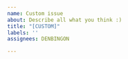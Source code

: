 ```yaml
---
name: Custom issue
about: Describe all what you think :)
title: "[CUSTOM]"
labels: ''
assignees: DENBINGON

---
```



